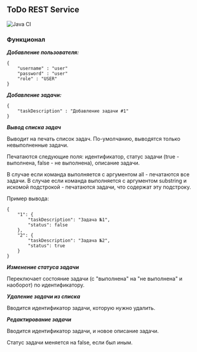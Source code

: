 ## ToDo REST Service

![Java CI](https://github.com/AidanKlark/BSC_Trainee/actions/workflows/maven.yml/badge.svg)

### **Функционал**

**_Добавление пользователя:_**

```
{
    "username" : "user"
    "password" : "user"
    "role" : "USER"
}
```

**_Добавление задачи:_**

```
{
    "taskDescription" : "Добавление задачи #1"
}
```

**_Вывод списка задач_**

Выводит на печать список задач. По-умолчанию, выводятся только невыполненные задачи.

Печатаются следующие поля: идентификатор, статус задачи (true - выполнена, false - не выполнена), описание задачи.

В случае если команда выполняется с аргументом all - печатаются все задачи.
В случае если команда выполняется с аргументом substring и искомой подстрокой - печатаются задачи, что содержат эту подстроку.

Пример вывода:
```
{
    "1": {
        "taskDescription": "Задача №1",
        "status": false
    },
    "2": {
        "taskDescription": "Задача №2",
        "status": true
    }
}
```

**_Изменение статуса задачи_**

Переключает состояние задачи (с "выполнена" на "не выполнена" и наоборот) по идентификатору.

**_Удаление задачи из списка_**

Вводится идентификатор задачи, которую нужно удалить.

**_Редактирование задачи_**

Вводится идентификатор задачи, и новое описание задачи. 

Статус задачи меняется на false, если был иным.
